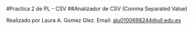 #Practica 2 de PL - CSV
##Analizador de CSV (Comma Separated Value)

Realizado por Laura A. Gomez Glez. 
Email: alu0100698244@ull.edu.es